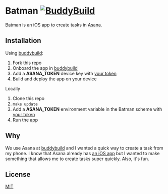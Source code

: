 # Batman [![BuddyBuild](https://dashboard.buddybuild.com/api/statusImage?appID=58ee2ca2e9e4f000013abe3b&branch=master&build=latest)](https://dashboard.buddybuild.com/apps/58ee2ca2e9e4f000013abe3b/build/latest?branch=master)

Batman is an iOS app to create tasks in [Asana](http://asana.com).

## Installation

Using [buddybuild](http://buddybuild.com):

1. Fork this repo
2. Onboard the app in [buddybuild](http://buddybuild.com)
3. Add a **ASANA_TOKEN** device key with [your token](https://asana.com/developers/documentation/getting-started/auth#personal-access-token)
4. Build and deploy the app on your device

Locally

1. Clone this repo
2. `make update` 
3. Add a **ASANA_TOKEN** environment variable in the Batman scheme with [your token](https://asana.com/developers/documentation/getting-started/auth#personal-access-token)
4. Run the app

## Why

We use Asana at [buddybuild](http://buddybuild.com) and I wanted a quick way to create a task from my phone. I know that Asana already has [an iOS app](https://itunes.apple.com/ca/app/asana-team-tasks-conversations/id489969512?mt=8) but I wanted to make something that allows me to create tasks super quickly. Also, it's fun.

## License

[MIT](LICENSE)

